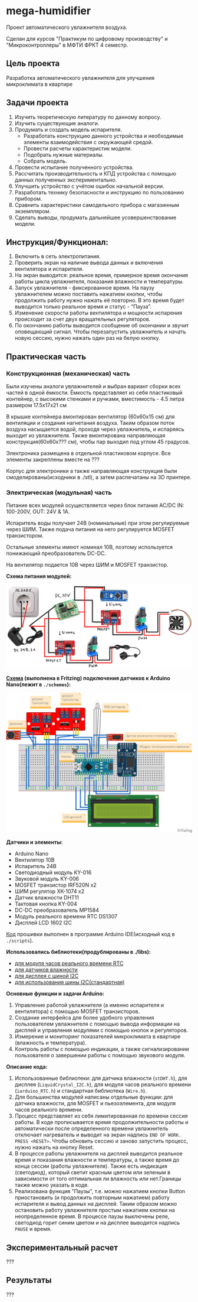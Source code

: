 # mega-humidifier

Проект автоматического увлажнителя воздуха.

Сделан для курсов "Практикум по цифровому производству" и "Микроконтроллеры" в МФТИ ФРКТ 4 семестр.

## Цель проекта

Разработка автоматического увлажнителя для улучшения микроклимата в квартире

## Задачи проекта

1. Изучить теоретическую литературу по данному вопросу.
2. Изучить существующие аналоги.
3. Продумать и создать модель испарителя.
    + Разработать конструкцию данного устройства и необходимые элементы взаимодействия с окружающей средой.
    + Провести расчеты характеристик модели.
    + Подобрать нужные материалы.
    + Собрать модель.
4. Провести испытание полученного устройства.
5. Рассчитать производительность и КПД устройства с помощью данных полученных
экспериментально.
6. Улучшить устройство с учётом ошибок начальной версии.
7. Разработать технику безопасности и инструкцию по пользованию прибором.
8. Сравнить характеристики самодельного прибора с магазинным экземпляром.
9. Сделать выводы, продумать дальнейшее усовершенствование модели.

## Инструкция/Функционал:

1. Включить в сеть электропитания.
2. Проверить экран на наличие вывода данных и включения вентилятора и испарителя. 
3. На экран выводится: реальное время, примерное время окончания работы цикла
увлажнителя, показания влажности и температуры.
4. Запуск увлажнителя - фиксированное время. На паузу увлажнителем можно поставить нажатием кнопки, чтобы
продолжить работу нужно нажать её повторно. В это время будет выводится только реальное время и статус - “Пауза”.
5. Изменение скорости работы вентилятора и мощности испарения происходит за счет двух вращательных регуляторов.
6. По окончанию работы выводится сообщение об окончании и звучит оповещающий сигнал. Чтобы перезапустить увлажнитель и начать новую сессию, нужно нажать один раз на белую кнопку.

## Практическая часть

### Конструкционная (механическая) часть

Были изучены аналоги увлажнителей и выбран вариант сборки всех частей в
одной ёмкости. Ёмкость представляет из себя пластиковый контейнер, с высокими стенками и
ручками, вместимость - 4.5 литра размером 17.5x17x21 см

В крышке контейнера вмонтирован вентилятор (60x60x15 см) для вентиляции и создания
нагнетания воздуха. Таким образом поток воздуха насыщается водой, проходя через
увлажнитель, и испаряясь выходит из увлажнителя. Также вмонтирована направляющая конструкция(60x60x??? см), чтобы пар выходил под углом 45 градусов.

Электроника размещена в отдельной пластиковом корпусе. Все элементы закреплены вместе на ???

Корпус для электроники а также направляющая конструкция были смоделированы(исходники в ./stl), а затем распечатаны на 3D принтере.

### Электрическая (модульная) часть

Питание всех модулей осуществляется через блок питания AC/DC IN: 100-200V, OUT: 24V & 1A.

Испаритель воды получает 24В (номинальные) при этом регулируемые через ШИМ. Также подача питания на него регулируется MOSFET транзистором.

Остальные элементы имеют номинал 10В, поэтому используется понижающий преобразователь DC-DC.

На вентилятор подается 10В через ШИМ и MOSFET транзистор.

**Схема питания модулей:**

![СХЕМА](https://github.com/khmelnitskiianton/mega-humidifier/blob/main/schemes/scheme_elec.png)

**[Схема](./schemes/scheme_arduino.fzz) (выполнена в Fritzing) подключения датчиков к Arduino Nano(лежит в `./schemes`):**

![СХЕМА](https://github.com/khmelnitskiianton/mega-humidifier/blob/main/schemes/scheme_arduino.png)

**Датчики и элементы:**

+ Arduino Nano
+ Вентилятор 10В
+ Испаритель 24В
+ Светодиодный модуль KY-016
+ Звуковой модуль KY-006
+ MOSFET транзистор IRF520N x2
+ ШИМ регулятор XK-1074 x2
+ Датчик влажности DHT11
+ Тактовая кнопка KY-004
+ DC-DC преобразователь MP1584
+ Модуль реального времени RTC DS1307
+ Дисплей LCD 1602 I2C
 
[Код](./scripts/main.ino) прошивки выполнен в программе Arduino IDE(исходный код в `./scripts`).

**Использовались библиотеки(продублированы в ./libs):** 
   - [для модуля часов реального времени RTC](https://iarduino.ru/file/235.html)
   - [для датчиков влажности](https://istarik.ru/blog/arduino/35.html)
   - [для дисплея с шиной I2C](https://iarduino.ru/file/134.html)
   - [для использования шины I2C(стандартная)](https://docs.arduino.cc/language-reference/en/functions/communication/wire/)

**Основные функции и задачи Arduino:**

1. Управление работой увлажнителя (а именно испарителя и вентилятора) с помощью MOSFET транзисторов.
2. Создание интерфейса для более удобного управления пользователем увлажнителя с
помощью вывода информации на дисплей и управления модулями с помощью кнопок и регуляторов.
1. Измерение и мониторинг показателей микроклимата в квартире (влажность и
температура).
1. Контроль работы с помощью индикации, а также сигнализировании пользователя о завершении работы с помощью звукового модуля.

**Описание кода:**

1. Использованные библиотеки: для датчика влажности (`stDHT.h`), для дисплея
(`LiquidCrystal_I2C.h`), для модуля часов реального времени (`iarduino_RTC.h`) и
стандартная библиотека (`Wire.h`).
2. Для большинства модулей написаны отдельные функции: для датчика влажности,
для MOSFET и пьезоэлемента, для модуля часов реального времени.
3. Процесс представляет из себя лимитированная по времени сессия работы. В коде
прописывается время продолжительности работы и автоматически после
определенного времени увлажнитель отключает нагреватель и выводит на экран
надпись `END OF WORK. PRESS <RESET>`. Чтобы обновить сессию и
заново запустить процесс, нужно нажать на кнопку Reset.
4. В процессе работы увлажнителя на дисплей выводится реальное время и показания
влажности и температуры, а также время до конца сессии (работы увлажнителя).
Также есть индикация (светодиод), который светит красным цветом или зеленым в
зависимости от того оптимальная ли влажность или нет.Границы также
можно указать в коде.
5. Реализована функция "Паузы", т.е. можно нажатием кнопки Button приостановить
(и продолжить повторным нажатием) работу испарителя и вывод данных на
дисплей. Таким образом можно остановить работу увлажнителя простым нажатием
кнопки на неопределенное время. В процессе паузы выключены реле, светодиод
горит синим цветом и на дисплее выводится надпись `PAUSE` и время.

## Экспериментальный расчет

???

## Результаты

???